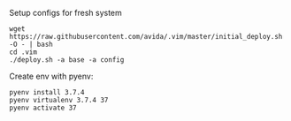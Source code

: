 Setup configs for fresh system
```
wget https://raw.githubusercontent.com/avida/.vim/master/initial_deploy.sh -O - | bash
cd .vim
./deploy.sh -a base -a config
```
Create env with pyenv:
```
pyenv install 3.7.4
pyenv virtualenv 3.7.4 37
pyenv activate 37
```
